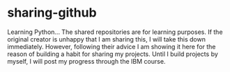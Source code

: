# sharing-github
Learning Python...
The shared repositories are for learning purposes. If the original creator is unhappy that I am sharing this, I will take this down immediately.
However, following their advice I am showing it here for the reason of building a habit for sharing my projects.
Until I build projects by myself, I will post my progress through the IBM course.
